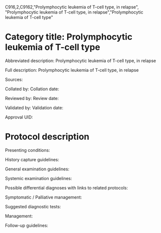 C916,2,C9162,"Prolymphocytic leukemia of T-cell type, in relapse", "Prolymphocytic leukemia of T-cell type, in relapse","Prolymphocytic leukemia of T-cell type"
# Category title: Prolymphocytic leukemia of T-cell type

Abbreviated description: Prolymphocytic leukemia of T-cell type, in relapse

Full description: Prolymphocytic leukemia of T-cell type, in relapse

Sources:

Collated by:
Collation date:

Reviewed by:
Review date:

Validated by:
Validation date:

Approval UID:

# Protocol description

Presenting conditions:

History capture guidelines:

General examination guidelines:

Systemic examination guidelines:

Possible differential diagnoses with links to related protocols:

Symptomatic / Palliative management:

Suggested diagnostic tests:

Management:

Follow-up guidelines:
